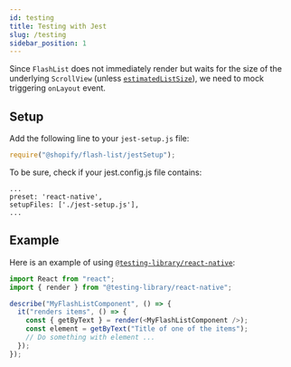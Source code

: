 ```yaml
---
id: testing
title: Testing with Jest
slug: /testing
sidebar_position: 1
---
```


Since `FlashList` does not immediately render but waits for the size of the underlying `ScrollView` (unless [`estimatedListSize`](usage#estimatedlistsize)), we need to mock triggering `onLayout` event.

## Setup

Add the following line to your `jest-setup.js` file:

```ts
require("@shopify/flash-list/jestSetup");
```

To be sure, check if your jest.config.js file contains:

```
...
preset: 'react-native',
setupFiles: ['./jest-setup.js'],
...
```

## Example

Here is an example of using [`@testing-library/react-native`](https://callstack.github.io/react-native-testing-library/):

```ts
import React from "react";
import { render } from "@testing-library/react-native";

describe("MyFlashListComponent", () => {
  it("renders items", () => {
    const { getByText } = render(<MyFlashListComponent />);
    const element = getByText("Title of one of the items");
    // Do something with element ...
  });
});
```
